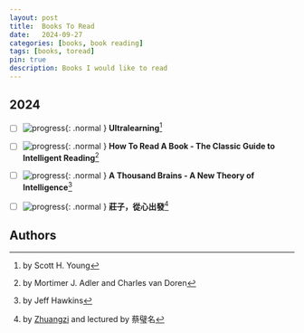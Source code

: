```yaml
---
layout: post
title:  Books To Read
date:   2024-09-27
categories: [books, book reading]
tags: [books, toread]
pin: true
description: Books I would like to read
---
```


## 2024

- [ ] ![progress](https://progress-bar.xyz/95/?width=60){: .normal } **Ultralearning**[^ultralearning]
- [ ] ![progress](https://progress-bar.xyz/27/?width=60){: .normal } **How To Read A Book - The Classic Guide to Intelligent Reading**[^howtoreadabook]
- [ ] ![progress](https://progress-bar.xyz/27/?width=60){: .normal } **A Thousand Brains - A New Theory of Intelligence**[^thousandbrains]
- [ ] ![progress](https://progress-bar.xyz/68/?width=60){: .normal } **莊子，從心出發**[^zhuangzi]


## Authors

[^ultralearning]: by Scott H. Young
[^howtoreadabook]: by Mortimer J. Adler and Charles van Doren
[^thousandbrains]: by Jeff Hawkins
[^zhuangzi]: by [Zhuangzi](https://zh.wikipedia.org/zh-tw/%E5%BA%84%E5%AD%90) and lectured by 蔡璧名